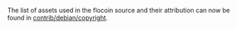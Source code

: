 The list of assets used in the flocoin source and their attribution can now be found in [contrib/debian/copyright](../contrib/debian/copyright).
